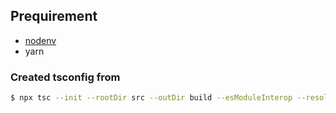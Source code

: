 ## Prequirement
- [nodenv](https://github.com/nodenv/nodenv)
- yarn

### Created tsconfig from

```sh
$ npx tsc --init --rootDir src --outDir build --esModuleInterop --resolveJsonModule --lib es6 --module commonjs --allowJs true --noImplicitAny true
```
